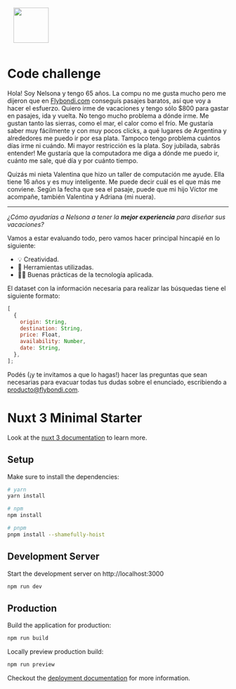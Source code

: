 <img
  style="padding: 1em"
  src="https://flybondi.com/assets/images/logo.svg" height="80" 
/>

# Code challenge

Hola!
Soy Nelsona y tengo 65 años. La compu no me gusta mucho pero me dijeron que en [Flybondi.com][flybondi] conseguís pasajes baratos, así que voy a hacer el esfuerzo. Quiero irme de vacaciones y tengo sólo $800 para gastar en pasajes, ida y vuelta. No tengo mucho problema a dónde irme. Me gustan tanto las sierras, como el mar, el calor como el frío. Me gustaría saber muy fácilmente y con muy pocos clicks, a qué lugares de Argentina y alrededores me puedo ir por esa plata. Tampoco tengo problema cuántos días irme ni cuándo. Mi mayor restricción es la plata. Soy jubilada, sabrás entender! Me gustaría que la computadora me diga a dónde me puedo ir, cuánto me sale, qué día y por cuánto tiempo.

Quizás mi nieta Valentina que hizo un taller de computación me ayude. Ella tiene 16 años y es muy inteligente. Me puede decir cuál es el que más me conviene. Según la fecha que sea el pasaje, puede que mi hijo Víctor me acompañe, también Valentina y Adriana (mi nuera).

---

_¿Cómo ayudarías a Nelsona a tener la **mejor experiencia** para diseñar sus vacaciones?_

Vamos a estar evaluando todo, pero vamos hacer principal hincapié en lo siguiente:

- :bulb: Creatividad.
- :wrench: Herramientas utilizadas.
- :man_technologist: Buenas prácticas de la tecnología aplicada.

El dataset con la información necesaria para realizar las búsquedas tiene el siguiente formato:

```js
[
  {
    origin: String,
    destination: String,
    price: Float,
    availability: Number,
    date: String,
  },
];
```

Podés (¡y te invitamos a que lo hagas!) hacer las preguntas que sean necesarias para evacuar todas tus dudas sobre el enunciado, escribiendo a producto@flybondi.com.

[logo]: https://pbs.twimg.com/profile_images/880421598917951488/wglh361n_400x400.jpg
[flybondi]: https://www.flybondi.com

# Nuxt 3 Minimal Starter

Look at the [nuxt 3 documentation](https://v3.nuxtjs.org) to learn more.

## Setup

Make sure to install the dependencies:

```bash
# yarn
yarn install

# npm
npm install

# pnpm
pnpm install --shamefully-hoist
```

## Development Server

Start the development server on http://localhost:3000

```bash
npm run dev
```

## Production

Build the application for production:

```bash
npm run build
```

Locally preview production build:

```bash
npm run preview
```

Checkout the [deployment documentation](https://v3.nuxtjs.org/guide/deploy/presets) for more information.
